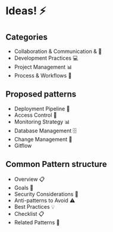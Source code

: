 # Ideas! ⚡

## Categories
- Collaboration & Communication & 🤝
- Development Practices 💻
- Project Management 📊
- Process & Workflows 🎯

## Proposed patterns
- Deployment Pipeline 🔄
- Access Control 🔐
- Monitoring Strategy 📊
- Database Management 🗄️
- Change Management 📝
- Gitflow

## Common Pattern structure

- Overview 📋
- Goals 🎯
- Security Considerations 🔐
- Anti-patterns to Avoid ⚠️
- Best Practices 💡
- Checklist 📋
- Related Patterns 🔗
